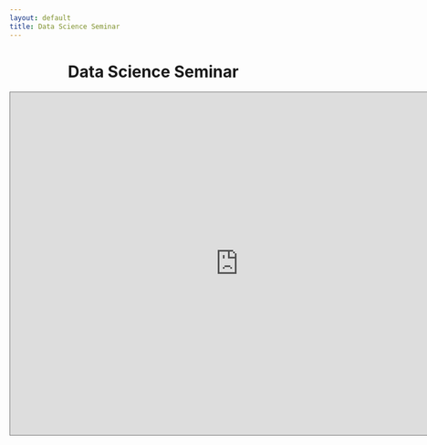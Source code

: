 ```yaml
---
layout: default
title: Data Science Seminar
---
```

# __<center>Data Science Seminar</center>__
<center><iframe src="https://calendar.google.com/calendar/embed?height=600&amp;wkst=1&amp;bgcolor=%234285F4&amp;ctz=America%2FDenver&amp;src=ZWtvbDd1bHFtMTRudjE1NWFuZ3V0MnJsZm9AZ3JvdXAuY2FsZW5kYXIuZ29vZ2xlLmNvbQ&amp;color=%239D7000&amp;showTitle=0&amp;showNav=1&amp;showDate=1&amp;showPrint=1&amp;showTabs=1&amp;showCalendars=1&amp;title=Data%20Science%20Seminar&amp;mode=AGENDA" style="border:solid 1px #777" width="800" height="600" frameborder="0" scrolling="no">
</iframe></center>
